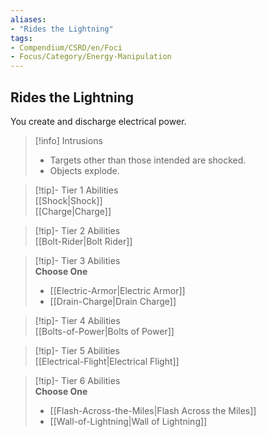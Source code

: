 ```yaml
---
aliases:
- "Rides the Lightning"
tags:
- Compendium/CSRD/en/Foci
- Focus/Category/Energy-Manipulation
---
```


  
## Rides the Lightning  
You create and discharge electrical power.  

>[!info] Intrusions  
>- Targets other than those intended are shocked.  
>- Objects explode.  


>[!tip]- Tier 1 Abilities  
> [[Shock|Shock]]  
> [[Charge|Charge]]  


>[!tip]- Tier 2 Abilities  
> [[Bolt-Rider|Bolt Rider]]  


>[!tip]- Tier 3 Abilities  
> **Choose One**  
>- [[Electric-Armor|Electric Armor]]  
>- [[Drain-Charge|Drain Charge]]  


>[!tip]- Tier 4 Abilities  
> [[Bolts-of-Power|Bolts of Power]]  


>[!tip]- Tier 5 Abilities  
> [[Electrical-Flight|Electrical Flight]]  


>[!tip]- Tier 6 Abilities  
> **Choose One**  
>- [[Flash-Across-the-Miles|Flash Across the Miles]]  
>- [[Wall-of-Lightning|Wall of Lightning]]